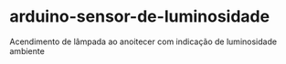 # arduino-sensor-de-luminosidade
Acendimento de lâmpada ao anoitecer com indicação de luminosidade ambiente
